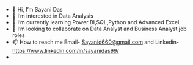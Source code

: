 - 👋 Hi, I’m Sayani Das
- 👀 I’m interested in Data Analysis
- 🌱 I’m currently learning Power BI,SQL,Python and Advanced Excel
- 💞️ I’m looking to collaborate on Data Analyst and Business Analyst job roles
- 📫 How to reach me Email- Sayanid660@gmail.com and Linkedin- https://www.linkedin.com/in/sayanidas99/
- 

<!---
Sayani-Das/Sayani-Das is a ✨ special ✨ repository because its `README.md` (this file) appears on your GitHub profile.
You can click the Preview link to take a look at your changes.
--->
